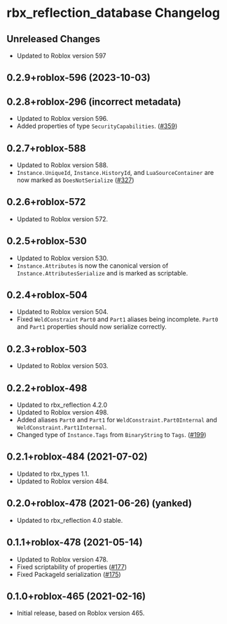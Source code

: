 # rbx\_reflection_database Changelog

## Unreleased Changes
* Updated to Roblox version 597

## 0.2.9+roblox-596 (2023-10-03)
## 0.2.8+roblox-296 (incorrect metadata)
* Updated to Roblox version 596.
* Added properties of type `SecurityCapabilities`. ([#359])

[#359]: https://github.com/rojo-rbx/rbx-dom/pull/359

## 0.2.7+roblox-588
* Updated to Roblox version 588.
* `Instance.UniqueId`, `Instance.HistoryId`, and `LuaSourceContainer` are now marked as `DoesNotSerialize` ([#327])

[#327]: https://github.com/rojo-rbx/rbx-dom/pull/327

## 0.2.6+roblox-572
* Updated to Roblox version 572.

## 0.2.5+roblox-530
* Updated to Roblox version 530.
* `Instance.Attributes` is now the canonical version of `Instance.AttributesSerialize` and is marked as scriptable.

## 0.2.4+roblox-504
* Updated to Roblox version 504.
* Fixed `WeldConstraint` `Part0` and `Part1` aliases being incomplete. `Part0` and `Part1` properties should now serialize correctly.

## 0.2.3+roblox-503
* Updated to Roblox version 503.

## 0.2.2+roblox-498
* Updated to rbx_reflection 4.2.0
* Updated to Roblox version 498.
* Added aliases `Part0` and `Part1` for `WeldConstraint.Part0Internal` and `WeldConstraint.Part1Internal`.
* Changed type of `Instance.Tags` from `BinaryString` to `Tags`. ([#199])

[#199]: https://github.com/rojo-rbx/rbx-dom/pull/199

## 0.2.1+roblox-484 (2021-07-02)
* Updated to rbx_types 1.1.
* Updated to Roblox version 484.

## 0.2.0+roblox-478 (2021-06-26) (yanked)
* Updated to rbx_reflection 4.0 stable.

## 0.1.1+roblox-478 (2021-05-14)
* Updated to Roblox version 478.
* Fixed scriptability of properties ([#177])
* Fixed PackageId serialization ([#175])

[#177]: https://github.com/rojo-rbx/rbx-dom/pull/177
[#175]: https://github.com/rojo-rbx/rbx-dom/pull/175

## 0.1.0+roblox-465 (2021-02-16)
* Initial release, based on Roblox version 465.
